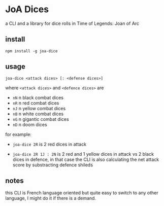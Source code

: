 # JoA Dices

a CLI and a library for dice rolls in Time of Legends: Joan of Arc

## install

```
npm install -g joa-dice
```

## usage

```
joa-dice <attack dices> [: <defense dices>]
```

where `<attack dices>` and `<defence dices>` are
- `nN` n black combat dices
- `nR` n red combat dices
- `nJ` n yellow combat dices
- `nB` n white combat dices
- `nG` n gigantic combat dices
- `nD` n doom dices

for example:

- `joa-dice 2R` is 2 red dices in attack

- `joa-dice 2R 1J : 2N` is 2 red and 1 yellow dices in attack vs 2 black dices in defence, in that case the CLI is also calculating the net attack score by substracting defence shileds

## notes

this CLI is French language oriented but quite easy to switch to any other language, I might do it if there is a demand.
